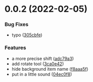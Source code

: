 # 0.0.2 (2022-02-05)


### Bug Fixes

* typo ([305cbfe](https://github.com/Sunbread/WorstArmorStand/commit/305cbfe32fc5037e2af91481b150eb0795d39a3a))


### Features

* a more precise shift ([adc79a3](https://github.com/Sunbread/WorstArmorStand/commit/adc79a3cc7327a621d7f32c664e3b46a52670365))
* add rotate tool ([3ca0e42](https://github.com/Sunbread/WorstArmorStand/commit/3ca0e42cc65ef5d37d8fe8f24e645c70e7898c32))
* hide background item name ([f8aaa5f](https://github.com/Sunbread/WorstArmorStand/commit/f8aaa5f83f6e81907bc60888daefb9a62e980aa8))
* put in a little sound ([04ec0f8](https://github.com/Sunbread/WorstArmorStand/commit/04ec0f830773a92259e31f97931fdbe04afc4adb))



